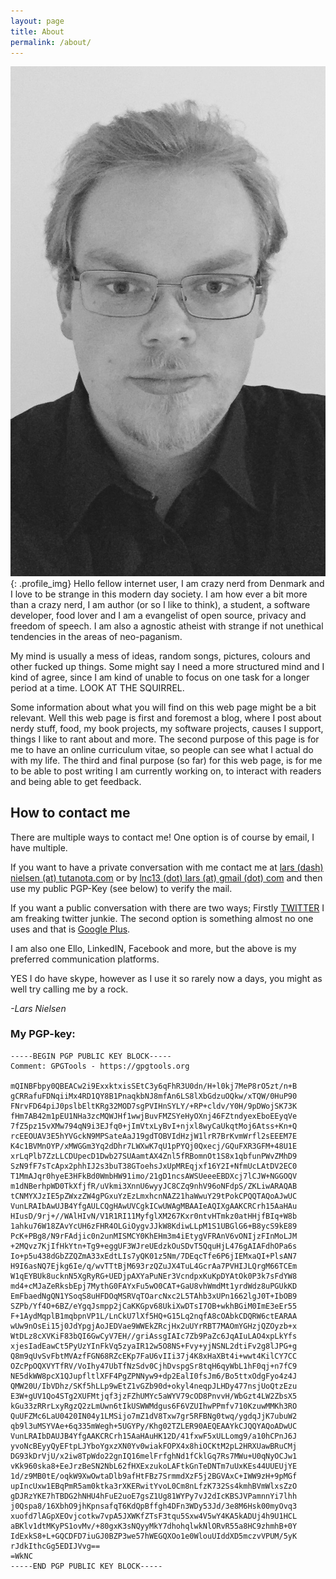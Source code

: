 ```yaml
---
layout: page
title: About
permalink: /about/
---
```


![Lars Profile](/assets/lars.jpg){: .profile_img}
Hello fellow internet user, I am crazy nerd from Denmark and I love to be strange in this modern day society. I am how ever a bit more than a crazy nerd, I am author (or so I like to think), a student, a software developer, food lover and I am a evangelist of open source, privacy and freedom of speech. I am also a agnostic atheist with strange if not unethical tendencies in the areas of neo-paganism.

My mind is usually a mess of ideas, random songs, pictures, colours and other fucked up things. Some might say I need a more structured mind and I kind of agree, since I am kind of unable to focus on one task for a longer period at a time. LOOK AT THE SQUIRREL.

Some information about what you will find on this web page might be a bit relevant. Well this web page is first and foremost a blog, where I post about nerdy stuff, food, my book projects, my software projects, causes I support, things I like to rant about and more. The second purpose of this page is for me to have an online curriculum vitae, so people can see what I actual do with my life. The third and final purpose (so far) for this web page, is for me to be able to post writing I am currently working on, to interact with readers and being able to get feedback.

## How to contact me

There are multiple ways to contact me! One option is of course by email, I have multiple.

If you want to have a private conversation with me contact me at [lars (dash) nielsen (at) tutanota.com](mailto:lars-nielsen@tutanota.com?Subject=About) or by [lnc13 (dot) lars (at) gmail (dot) com](mailto:lnc13.lars@gmail.com?Subject=About) and then use my public PGP-Key (see below) to verify the mail.

If you want a public conversation with there are two ways; Firstly [TWITTER](https://twitter.com/looopTheKing) I am freaking twitter junkie. The second option is something almost no one uses and that is [Google Plus](https://plus.google.com).

I am also one Ello, LinkedIN, Facebook and more, but the above is my preferred communication platforms.

YES I do have skype, however as I use it so rarely now a days, you might as well try calling me by a rock.

_-Lars Nielsen_

### My PGP-key:


    -----BEGIN PGP PUBLIC KEY BLOCK-----
    Comment: GPGTools - https://gpgtools.org

    mQINBFbpy0QBEACw2i9ExxktxisSEtC3y6qFhR3U0dn/H+l0kj7MeP8rO5zt/n+B
    gCRRafuFDNqiiMx4RD1QY8B1PnaqkbNJ8mfAn6LS8lXbGdzuOQkw/xTQW/0HuP90
    FNrvFD64piJ0pslbEltKRg32MOD7sgPVIHnSYLY/+RP+cldv/Y0H/9pDWojSK73K
    fHm7AB42m1pEU1NHa3zcMQWJHf1wwjBuvFMZSYeHyOXnj46FZtndyexEboEEyqVe
    7fZ5pz15vXMw794qN9i3EJfq0+jImVtxLyBvI+njxl8wyCaUkqtMoj6Atss+Kn+Q
    rcEEOUAV3E5hYVGckN9MPSateAaJ19gdTOBVIdHzjW1lrR7BrKvmWrfl2sEEEM7E
    K4c1BVMnOYP/xMWGGm3Yq2dDhr7LWXwK7qU1pPYQj0Qxecj/GQuFXR3GFM+48U1E
    xrLqPlb7ZzLLCDUpecD1Dwb27SUAamtAX4Znl5fRBomnOt1S8x1qbfunPWvZMhD9
    SzN9fF7sTcApx2phhIJ2s3buT38GToehsJxUpMREqjxf16Y2I+NfmUcLAtDV2EC0
    T1MmAJqr0hyeE3HFkBd0WmbHW91imo/21gD1ncsAWSUeeeEBDXcj7lCJW+NGGOQV
    m1dNBerhpWD0TkXfjfR/uVkmi3XnnU6wyyJC8CZq9nhV96oNFdpS/ZKLiwARAQAB
    tCNMYXJzIE5pZWxzZW4gPGxuYzEzLmxhcnNAZ21haWwuY29tPokCPQQTAQoAJwUC
    VunLRAIbAwUJB4YfgAULCQgHAwUVCgkICwUWAgMBAAIeAQIXgAAKCRCrh15AaHAu
    HIusD/9rj+//WAlHIvN/V1R1RI11MyfglXM267Kxr0ntvHTmkz0atHHjfBIq+W8b
    1ahku76W18ZAvYcUH6zFHR4OLGiOygvJJkW8KdiwLLpM1S1UBGlG6+B8ycS9kE89
    PcK+PBg8/N9rFAdjic0n2unMISMCY0KhEHm3m4iEtygVFRAnV6vONIjzFInMoLJM
    +2MQvz7KjIfHkYtn+Tg9+eggUF3WJreUEdzkOuSDvT5QquHjL476gAIAFdhOPa6s
    Io+p5u438dGbZZQZmA33xEdtLIs7yQK01z5Nm/7DEqcTfe6P6jIEMxaQI+PlsAN7
    H9I6asNQ7Ejkg6Ie/q/wvTTtBjM693rzQZuJX4TuL4GcrAa7PVHIJLQrgM66TCEm
    W1qEYBUk8ucknN5XgRyRG+UEDjpAXYaPuNEr3VcndpxKuKpDYAtOk0P3k7sFdYW8
    md4+cMJaZeRksbEpj7MythG0FAYxFu5wO0CAT+GaU8vhWmdMt1yrdWdz8uPGUkKD
    EmFbaedNgQN1YSoqS8uHFDOqMSRVqTOarcNxc2L5TAhb3xUPn1662lgJ0T+IbOB9
    SZPb/Yf4O+6BZ/eYgqJsmpp2jCaKKGpv68UkiXwDTsI7OB+wkhBGiM0ImE3eEr55
    F+1AydMqplB1mqbpnVP1L/LnCkU7lXf5HQ+G15Lq2nqfA8cOAbkCDQRW6ctEARAA
    wUw9nOsEi15j0JdYpgjAoJEDVae9WWEkZRcjHx2uUYrRBT7MAOmYGHzjQZOyzb+x
    WtDLz8cXVKiF83bQI6GwCyV7EH//griAssgIAIc7Zb9PaZc6JqAIuLAO4xpLkYfs
    xjesIadEawCt5PyUzYInFkVq5zyaIR12w5O8NS+Fvy+yjNSNL2dtiFv2g8lJPG+g
    Q8m9qUvSvFbtMVAzfFGN68RZcEKp7FaU6vIIi37j4K8xHaXBt4i+wwt4KilCY7CC
    OZcPpOQXVYTfRV/VoIhy47UbTfNzSdv0CjhDvspgSr8tqH6qyWbL1hF0qj+n7fC9
    NE5dkWW8pcX1QJupfltlXFF4PgZPNNyw9+dp2EalI0fsJm6/Bo5ttxOdgFyo4z4J
    QMW20U/IbVDhz/SKf5hLLp9wEtZ1vGZb90d+okyl4neqpJLHDy477nsjUoQtzEzu
    E3W+gUV1Qo4STg2XUFMtjqf3jzFZhUMYc5aWYV79cOD8PnvvH/WbGzt4LW2ZbsX5
    kGu33zRRrLxyRgzQ2zLmUwn6tIkUSWWMdgus6F6VZUIhwPPmfv710KzuwMMKh3RO
    QuUFZMc6LaU0420IN04y1LMSijo7mZ1dV8Txw7gr5RFBNg0twq/ygdqJjK7ubuW2
    qb9l3uMSYVAe+6q335mWegh+5UGYPy/Khg02TZLER90AEQEAAYkCJQQYAQoADwUC
    VunLRAIbDAUJB4YfgAAKCRCrh15AaHAuHK12D/41fxwF5xULLomg9/a10hCPnJ6J
    yvoNcBEyyQyEFtpLJYboYgxzXN0Yv0wiakFOPX4x8hiOCKtM2pL2HRXUawBRuCMj
    DG93kDrVjU/x2iw8TpWdo22gnIQ16melFrfghNd1fCklGq7Rs7MWu+U0qNyOCJw1
    vKk960ska8+EeJrzBeSN2NbL62fHXExzukoLAFtkGnTeDNTm7uUxKEs44UUEUjYE
    1d/z9MB0tE/oqkW9XwOwtaDlb9afHtFBz7SrmmdXzF5j2BGVAxC+IWW9zH+9pMGf
    upIncUxw1EBqPmR5am0ktka3rXKERwitYvoL0Cm8nLfzK732Ss4kmhBVmWlxsZzO
    gDJRzYKE7hTBDG2hNHU4hFuE2uoE7gsZ1Ug81WYPy7vJ2dIcKBSJVPamnnYi7lhh
    j0Qspa8/16XbhO9jhKpnsafqT6KdQpBffgh4DFn3WDy53Jd/3e8M6Hsk00myOvq3
    xuofd7lAGpXEOvjcotkw7vpA5JXWKfZTsF3tqu5Sxw4V5wY4KA5kADUj4h9U1HCL
    aBKlv1dtMKyPS1ovMv/+80gxK3sNQyyMkY7dhohqlwkNlORvR55a8HC9zhmhB+0Y
    IdExkS8+L+GQCDFD7iuGJ0BZP3we57hWEGQXOo1e0WlouUIddXD5mczvVPUM/5yK
    rJdkIthcGg5EDIJVvg==
    =WkNC
    -----END PGP PUBLIC KEY BLOCK-----
